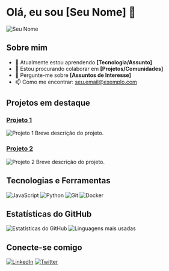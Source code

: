 # Olá, eu sou [Seu Nome] 👋

![Seu Nome](https://via.placeholder.com/150) <!-- Substitua pela URL da sua imagem de perfil -->

## Sobre mim

- 🌱 Atualmente estou aprendendo **[Tecnologia/Assunto]**
- 👯 Estou procurando colaborar em **[Projetos/Comunidades]**
- 💬 Pergunte-me sobre **[Assuntos de Interesse]**
- 📫 Como me encontrar: [seu.email@exemplo.com](mailto:seu.email@exemplo.com)

## Projetos em destaque

### [Projeto 1](link-para-o-projeto)
![Projeto 1](https://via.placeholder.com/400x200) <!-- Substitua pela URL da imagem do seu projeto -->
Breve descrição do projeto.

### [Projeto 2](link-para-o-projeto)
![Projeto 2](https://via.placeholder.com/400x200) <!-- Substitua pela URL da imagem do seu projeto -->
Breve descrição do projeto.

## Tecnologias e Ferramentas

![JavaScript](https://img.shields.io/badge/JavaScript-F7DF1E?style=for-the-badge&logo=javascript&logoColor=black)
![Python](https://img.shields.io/badge/Python-3776AB?style=for-the-badge&logo=python&logoColor=white)
![Git](https://img.shields.io/badge/Git-F05032?style=for-the-badge&logo=git&logoColor=white)
![Docker](https://img.shields.io/badge/Docker-2496ED?style=for-the-badge&logo=docker&logoColor=white)

## Estatísticas do GitHub

![Estatísticas do GitHub](https://github-readme-stats.vercel.app/api?username=seu-usuario&show_icons=true&theme=radical)
![Linguagens mais usadas](https://github-readme-stats.vercel.app/api/top-langs/?username=seu-usuario&layout=compact&theme=radical)

## Conecte-se comigo

[![LinkedIn](https://img.shields.io/badge/LinkedIn-0A66C2?style=for-the-badge&logo=linkedin&logoColor=white)](link-para-seu-linkedin)
[![Twitter](https://img.shields.io/badge/Twitter-1DA1F2?style=for-the-badge&logo=twitter&logoColor=white)](link-para-seu-twitter)

